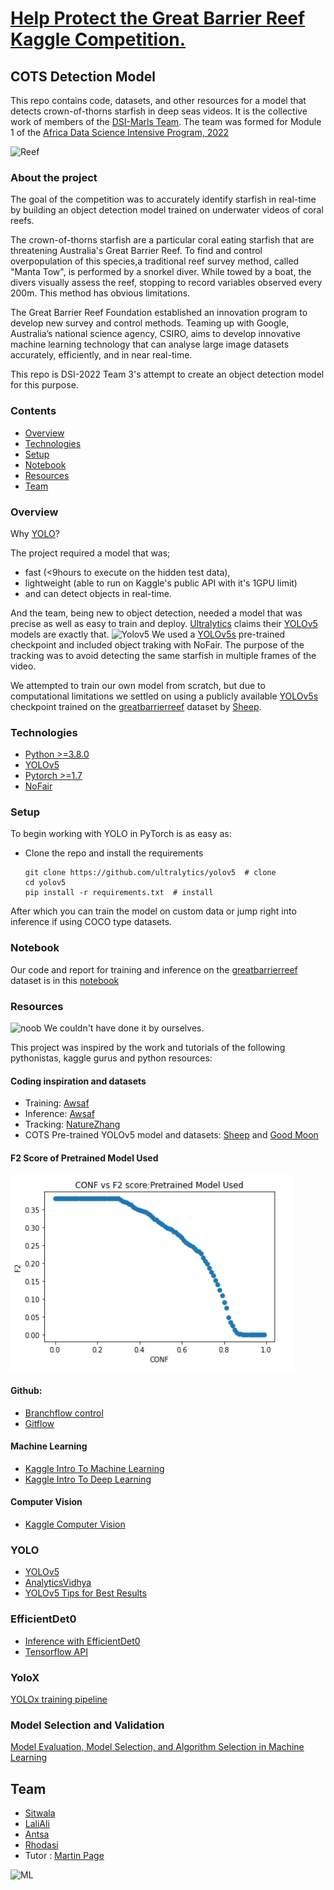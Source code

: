 # [Help Protect the Great Barrier Reef Kaggle Competition.](https://www.kaggle.com/c/tensorflow-great-barrier-reef/overview)
## COTS Detection Model 

This repo contains code, datasets, and other resources for a model that detects crown-of-thorns starfish in deep seas videos.
It is the collective work of members of the [DSI-Marls Team](#Team). The team was formed for Module 1 of the [Africa Data Science Intensive Program, 2022](http://dsi-program.com/)

![Reef](https://blogger.googleusercontent.com/img/a/AVvXsEj6-rQw5r22Bt47BUTtW5bn_dcWT7zMeADwtvsAHS3kBt6w8eWTmCM649ZcJcvosIMup6flKFIaI8p4M9ZzH1yXpEaMRjvwwfVZ_hMqgXCxtwNzEK25vTa-J2ly20by3M1zx7rTymo-tBI6Fq-mj1SJfCOXsOz0Ou1Esi4h2omvQSW98AjsONsVS-EA)

### About the project 

The goal of the competition was to accurately identify starfish in real-time by building an object detection model trained on underwater videos of coral reefs. 

The crown-of-thorns starfish are a particular coral eating starfish that are threatening Australia's Great Barrier Reef. To find and control overpopulation of this species,a traditional reef survey method, called "Manta Tow", is performed by a snorkel diver. While towed by a boat, the divers visually assess the reef, stopping to record variables observed every 200m. This method has obvious limitations. 

The Great Barrier Reef Foundation established an innovation program to develop new survey and control methods. Teaming up with Google, Australia’s national science agency, CSIRO, aims to develop innovative machine learning technology that can analyse large image datasets accurately, efficiently, and in near real-time.

This repo is DSI-2022 Team 3's attempt to create an object detection model for this purpose.

### Contents
* [Overview](#overview)
* [Technologies](#technologies)
* [Setup](#setup)
* [Notebook](#notebook)
* [Resources](#resources)
* [Team](#team)

### Overview
Why [YOLO](https://www.analyticsvidhya.com/blog/2018/12/practical-guide-object-detection-yolo-framewor-python)? 

The project required a model that was; 
* fast (<9hours to execute on the hidden test data), 
* lightweight (able to run on Kaggle's public API with it's 1GPU limit) 
* and can detect objects in real-time.

And the team, being new to object detection, needed a model that was precise as well as easy to train and deploy. [Ultralytics](https://ultralytics.com/yolov5) claims their [YOLOv5](https://github.com/ultralytics/yolov5) models are exactly that. 
![Yolov5](https://cdn-images-1.medium.com/max/1024/0*XfVf5tdxHOnogHbU.png)
We used a [YOLOv5s](https://github.com/ultralytics/yolov5/releases) pre-trained checkpoint and included object traking with NoFair. The purpose of the tracking was to avoid detecting the same starfish in multiple frames of the video. 

We attempted to train our own model from scratch, but due to computational limitations we settled on using a publicly available [YOLOv5s](https://github.com/ultralytics/yolov5) checkpoint trained on the [greatbarrierreef](https://www.kaggle.com/c/tensorflow-great-barrier-reef/overview) dataset by [Sheep](https://www.kaggle.com/steamedsheep). 


### Technologies
* [Python >=3.8.0](https://www.python.org/)
* [YOLOv5](https://github.com/ultralytics/yolov5)
* [Pytorch >=1.7](https://pytorch.org/)
* [NoFair](https://github.com/tryolabs/norfair)


### Setup
To begin working with YOLO in PyTorch is as easy as:
* Clone the repo and install the requirements
  ```
  git clone https://github.com/ultralytics/yolov5  # clone
  cd yolov5
  pip install -r requirements.txt  # install
  ```

After which you can train the model on custom data or jump right into inference if using COCO type datasets.

### Notebook
Our code and report for training and inference on the [greatbarrierreef](https://www.kaggle.com/c/tensorflow-great-barrier-reef/overview) dataset is in this [notebook](https://github.com/DhasiM/cots-detection/blob/main/DSI_MasterNotebook.ipynb)

### Resources
![noob](https://c.tenor.com/XH9VpXFGzYYAAAAS/noob-loser.gif) We couldn't have done it by ourselves. 

This project was inspired by the work and tutorials of the following pythonistas, kaggle gurus and python resources:

#### Coding inspiration and datasets
* Training: [Awsaf](https://www.kaggle.com/awsaf49/great-barrier-reef-yolov5-train)
* Inference: [Awsaf](https://www.kaggle.com/awsaf49/great-barrier-reef-yolov5-infer)
* Tracking: [NatureZhang](https://www.kaggle.com/naturezhang/yolov5-detections-tracking-on-cot)
* COTS Pre-trained YOLOv5 model and datasets: [Sheep](https://www.kaggle.com/steamedsheep) and [Good Moon](https://www.kaggle.com/freshair1996)

#### F2 Score of Pretrained Model Used
![F2 Score of model used](https://github.com/DhasiM/cots-detection/blob/main/Report%20Images/F2_Score.PNG)

#### Github:
* [Branchflow control](https://www.atlassian.com/git/tutorials/comparing-workflows/feature-branch-workflow)  
* [Gitflow](https://jeffkreeftmeijer.com/git-flow/)      
                                                                                      

#### Machine Learning 
* [Kaggle Intro To Machine Learning](https://www.kaggle.com/learn/intro-to-machine-learning)
* [Kaggle Intro To Deep Learning](https://www.kaggle.com/learn/intro-to-deep-learning)

#### Computer Vision
* [Kaggle Computer Vision ](https://www.kaggle.com/learn/computer-vision)

### YOLO
* [YOLOv5](https://docs.ultralytics.com/quick-start/)
* [AnalyticsVidhya](https://www.analyticsvidhya.com/blog/2018/12/practical-guide-object-detection-yolo-framewor-python)
* [YOLOv5 Tips for Best Results](https://docs.ultralytics.com/tutorials/training-tips-best-results/)

### EfficientDet0
* [Inference with EfficientDet0](https://www.kaggle.com/khanhlvg/inference-using-efficientdet-d0-model-tensorflow)
* [Tensorflow API](https://neptune.ai/blog/how-to-train-your-own-object-detector-using-tensorflow-object-detection-api)

### YoloX
[YOLOx training pipeline](https://www.kaggle.com/remekkinas/yolox-training-pipeline-cots-dataset-lb-0-507?scriptVersionId=81353936)

### Model Selection and Validation
[Model Evaluation, Model Selection, and Algorithm
Selection in Machine Learning](https://arxiv.org/pdf/1811.12808.pdf)


## Team
* [Sitwala](https://github.com/SitwalaM)
* [LaliAli](https://github.com/laliali20)
* [Antsa](https://github.com/AntsaHoneywinner)
* [Rhodasi](https://github.com/DhasiM)
* Tutor : [Martin Page](https://github.com/martinjpage)

![ML](https://miro.medium.com/max/2956/0*mF8oEQbABNtoZprD.gif)
